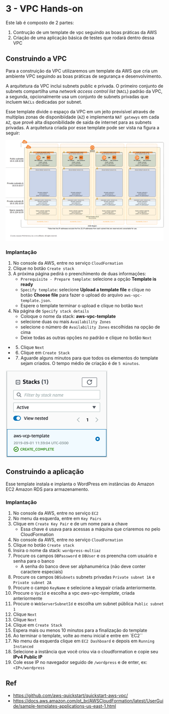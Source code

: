 3 - VPC Hands-on
==

Este lab é composto de 2 partes:

1.  Contrução de um template de vpc seguindo as boas práticas da AWS
2.  Criação de uma aplicação básica de testes que rodará dentro dessa VPC


## Construindo a VPC

Para a construição da VPC utilizaremos um template da AWS que cria um ambiente VPC seguindo as boas práticas de segurança e desenvolvimento.

A arquitetura da VPC inclui subnets public e privada. O primeiro conjunto de subnets compartilha uma *network access control list* (`NACL`) padrão da VPC, a segunda, opcionalmente usa um conjunto de subnets privadas que incluem `NACLs` dedicadas por subnet.

Esse template divide o espaço da VPC em um jeito previsível através de multiplas zonas de disponibiidade (`AZ`) e implementa `NAT gatewys` em cada `AZ`, que provê alta disponibilidade de saida de internet para as subnets privadas. A arquitetura criada por esse template pode ser vista na figura a seguir:

![Arquitetura VPC](../../imgs/5.1.png)

### Implantação

1.  No console da AWS, entre no serviço `CloudFormation`
2.  Clique no botão `Create stack`
3.  A próxima página pedirá o preenchimento de duas informações:
    -  `Prerequisite - Prepare template`: selecione a opção **Template is ready**
    -  `Specify template`: selecione **Upload a template file** e clique no botão **Choose file** para fazer o upload do arquivo `aws-vpc-template.json`.
    -  Espere o template terminar o upload e clique no botão `Next`
4. Na página de `Specify stack details`
   - Coloque o nome da stack: **aws-vpc-template**
   - selecione duas ou mais `Availability Zones`
   - selecione o número de `Availability Zones` escolhidas na opção de cima
   - Deixe todas as outras opções no padrão e clique no botão `Next`
 - 5. Clique `Next`
 - 6. Clique em `Create Stack`
 - 7. Aguarde alguns minutos para que todos os elementos do template sejam criados. O tempo médio de criação é de `5 minutos`.

![Stack VPC Completa](../../imgs/5.2.png)

## Construindo a aplicação

Esse template instala e implanta o WordPress em instâncias do Amazon EC2 Amazon RDS para armazenamento.

### Implantação

1.  No console da AWS, entre no serviço `EC2`
2.  No menu da esquerda, entre em `Key Pairs`
3.  Clique em `Create Key Pair` e de um nome para a chave
    -  Essa chave é usava para acessas a máquina que criaremos no pelo CloudFormation
4.  No console da AWS, entre no serviço `CloudFormation`
5.  Clique no botão `Create stack`
6.  Insira o nome da stack: `wordpress-multiaz`
7.  Procure os campos `DBPassword` e `DBUser` e os preencha com usuário e senha para o banco
    -   A senha do banco deve ser alphanumérica (não deve conter caractere especiais)
8.  Procure os campos `DBSubnets` subnets privadas `Private subnet 1A` e `Private subnet 2A`
9.  Procure o campo `KeyName` e selecione a keypair criada anteriormente.
10. Procure o `VpcId` e escolha a vpc *aws-vpc-template*, criada anteriormente
11. Procure o `WebServerSubnetId` e escolha um subnet pública `Public subnet 1`
12. Clique `Next`
13. Clique `Next`
14. Clique em `Create Stack`
15. Espera mais ou menos 10 minutos para a finalização do template
16. Ao terminar o template, volte ao menu inicial e entre em `EC2``
17. No menu da esquerda clique em `EC2 Dashboard` e depois em `Running Instanced`
18. Selecione a instância que você criou via o cloudformation e copie seu **IPv4 Public IP** 
19. Cole esse IP no navegador seguido de `/wordpress` e de enter, ex: `<IP>/wordpress`

## Ref

-   https://github.com/aws-quickstart/quickstart-aws-vpc/
-   https://docs.aws.amazon.com/pt_br/AWSCloudFormation/latest/UserGuide/sample-templates-applications-us-east-1.html